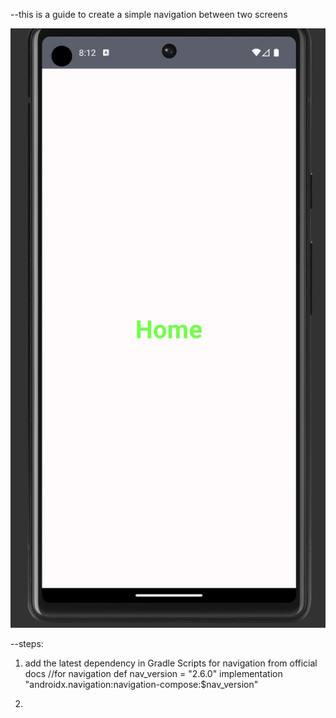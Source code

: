 --this is a guide to create a simple navigation between two screens

![Image 1](Navigation/Image1.png)


--steps:
1. add the latest dependency in Gradle Scripts for navigation from official docs
   //for navigation
   def nav_version = "2.6.0"
   implementation "androidx.navigation:navigation-compose:$nav_version"

2. 